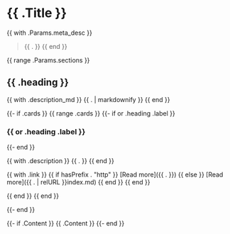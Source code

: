 # {{ .Title }}

{{ with .Params.meta_desc }}
> {{ . }}
{{ end }}

{{ range .Params.sections }}
## {{ .heading }}

{{ with .description_md }}
{{ . | markdownify }}
{{ end }}

{{- if .cards }}
{{ range .cards }}
{{- if or .heading .label }}
### {{ or .heading .label }}
{{- end }}

{{ with .description }}
{{ . }}
{{ end }}

{{ with .link }}
{{ if hasPrefix . "http" }}
[Read more]({{ . }})
{{ else }}
[Read more]({{ . | relURL }}index.md)
{{ end }}
{{ end }}

{{ end }}
{{ end }}

{{- end }}

{{- if .Content }}
{{ .Content }}
{{- end }}
